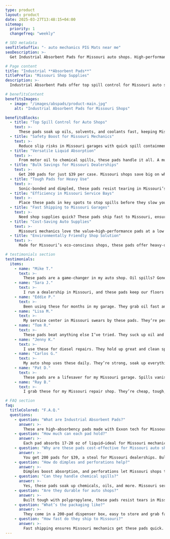 ```yaml
---
type: product
layout: product
date: 2025-03-27T13:48:15+04:00
sitemap:
  priority: 1
  changefreq: "weekly"

# SEO metadata
seoTitleSuffix: "- auto mechanics PIG Mats near me"
seoDescription: >-
  Get Industrial Absorbent Pads for Missouri auto shops. High-performance spill control with Exxon tech. Durable, cost-effective bulk packs save up to $1,200 yearly. Fast shipping for dealerships and mechanics.

# Page content
title: "Industrial **Absorbent Pads**"
titlePrefix: "Missouri Shop Supplies"
description: >-
  Industrial Absorbent Pads offer top spill control for Missouri auto shops. With Exxon tech, these pads absorb 17-20 oz of oil or solvents per pad. Get 200 pads for $39—perfect for dealerships and mechanics.

# benefitsContent
benefitsImages:
  - image: "/images/abspads/product-main.jpg"
    alt: "Industrial Absorbent Pads for Missouri Shops"

benefitsBlocks:
  - title: "Top Spill Control for Auto Shops"
    text: >-
      These pads soak up oils, solvents, and coolants fast, keeping Missouri auto shops safe and clean. Perfect for busy service bays and dealerships needing reliable spill solutions.
  - title: "Safety Boost for Missouri Mechanics"
    text: >-
      Reduce slip risks in Missouri garages with quick spill containment. Meets OSHA standards, ensuring your team and customers stay safe during daily operations.
  - title: "Versatile Liquid Absorption"
    text: >-
      From motor oil to chemical spills, these pads handle it all. A must-have for Missouri body shops and service centers dealing with diverse automotive leaks.
  - title: "Bulk Savings for Missouri Dealerships"
    text: >-
      Get 200 pads for just $39 per case. Missouri shops save big on wholesale mechanic supplies, cutting costs and reorder hassles with this smart bulk deal.
  - title: "Tough Pads for Heavy Use"
    text: >-
      Sonic-bonded and dimpled, these pads resist tearing in Missouri’s tough shop environments. Ideal for high-volume auto repairs and industrial cleaning needs.
  - title: "Efficiency in Missouri Service Bays"
    text: >-
      Place these pads in key spots to stop spills before they slow you down. Keeps Missouri auto repair workflows smooth and uninterrupted all day long.
  - title: "Fast Shipping to Missouri Garages"
    text: >-
      Need shop supplies quick? These pads ship fast to Missouri, ensuring your garage stays stocked with professional-grade spill protection gear.
  - title: "Cost-Saving Auto Supplies"
    text: >-
      Missouri mechanics love the value—high-performance pads at a low price. Save on maintenance consumables with this bulk order option.
  - title: "Environmentally Friendly Shop Solution"
    text: >-
      Made for Missouri’s eco-conscious shops, these pads offer heavy-duty spill control with sustainable design, reducing waste in automotive workspaces.

# testimonials section
testimonials:
  items:
    - name: "Mike T."
      text: >-
        These pads are a game-changer in my auto shop. Oil spills? Gone in seconds. They’re tough, cheap, and soak up a ton—best deal for any mechanic around here.
    - name: "Sara J."
      text: >-
        I run a dealership in Missouri, and these pads keep our floors spotless. They’re easy to use, and the bulk price saves us cash. Can’t ask for more!
    - name: "Eddie P."
      text: >-
        Been using these for months in my garage. They grab oil fast and don’t rip apart. Great for Missouri mechanics who need solid gear every day.
    - name: "Lisa M."
      text: >-
        My service center in Missouri swears by these pads. They’re perfect for big spills, and the fast shipping keeps us stocked. Awesome product all around.
    - name: "Tom R."
      text: >-
        These pads beat anything else I’ve tried. They suck up oil and solvents quick, and the price is right for my small Missouri shop. Love ‘em!
    - name: "Jenny K."
      text: >-
        I use these for diesel repairs. They hold up great and clean spills fast. Best absorbent pads I’ve found for the money—totally worth it.
    - name: "Carlos G."
      text: >-
        My auto shop uses these daily. They’re strong, soak up everything, and the bulk pack lasts us a while. Super happy with the quality.
    - name: "Pat D."
      text: >-
        These pads are a lifesaver for my Missouri garage. Spills vanish quick, and they don’t fall apart. Great for keeping things clean and safe.
    - name: "Ray B."
      text: >-
        I grab these for my Missouri repair shop. They’re cheap, tough, and soak up oil like crazy. Fast delivery too—perfect for busy mechanics like me.

# FAQ section
faq:
  titleColored: "F.A.Q."
  questions:
    - question: "What are Industrial Absorbent Pads?"
      answer: >-
        These are high-absorbency pads made with Exxon tech for Missouri shops. Known as PIG Mats, they tackle oil, solvent, and chemical spills with ease in auto repair settings.
    - question: "How much can each pad hold?"
      answer: >-
        Each pad absorbs 17-20 oz of liquid—ideal for Missouri mechanics handling heavy oil or solvent spills in garages and service centers across the state.
    - question: "Why are these pads cost-effective for Missouri auto shops?"
      answer: >-
        You get 200 pads for $39, a steal for Missouri dealerships. Bulk packs cut costs and keep your shop stocked with top-quality auto supplies longer.
    - question: "How do dimples and perforations help?"
      answer: >-
        Dimples boost absorption, and perforations let Missouri shops tear pads to size. Perfect for customizing spill control in busy auto repair environments.
    - question: "Can they handle chemical spills?"
      answer: >-
        Yes, these pads soak up chemicals, oils, and more. Missouri service centers rely on them for versatile, heavy-duty spill management every day.
    - question: "Are they durable for auto shops?"
      answer: >-
        Built tough with polypropylene, these pads resist tears in Missouri’s rugged garage settings, delivering reliable performance for mechanics statewide.
    - question: "What’s the packaging like?"
      answer: >-
        They come in a 200-pad dispenser box, easy to store and grab fast. Missouri shops love the convenience for quick spill cleanups on the go.
    - question: "How fast do they ship to Missouri?"
      answer: >-
        Fast shipping ensures Missouri mechanics get these pads quick. Perfect for keeping your auto shop stocked with essential spill protection gear.
---
```

